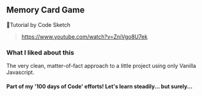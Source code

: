 ## Memory Card Game

🎥Tutorial by Code Sketch
  > https://www.youtube.com/watch?v=ZniVgo8U7ek


### What I liked about this

The very clean, matter-of-fact approach to a little project using only Vanilla Javascript.

#### Part of my '100 days of Code' efforts! Let's learn steadily... but surely...

